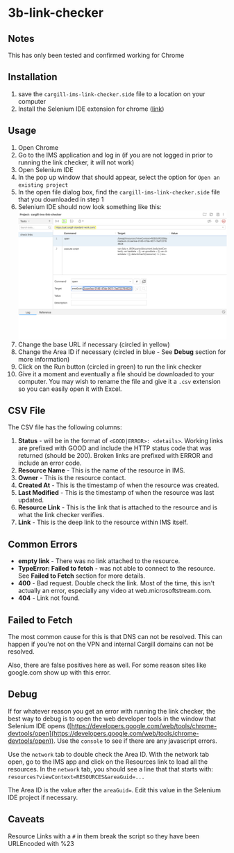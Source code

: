 # 3b-link-checker

## Notes
This has only been tested and confirmed working for Chrome

## Installation

 1. save the `cargill-ims-link-checker.side` file to a location on your computer
 2. Install the Selenium IDE extension for chrome ([link](https://chrome.google.com/webstore/detail/selenium-ide/mooikfkahbdckldjjndioackbalphokd?hl=en))

## Usage
 1. Open Chrome
 2. Go to the IMS application and log in (if you are not logged in prior to running the link checker, it will not work)
 3. Open Selenium IDE
 4. In the pop up window that should appear, select the option for `Open an existing project`
 5. In the open file dialog box, find the `cargill-ims-link-checker.side` file that you downloaded in step 1
 6. Selenium IDE should now look something like this: ![Selenium IDE should now look something like this:](images/selenium.png)
 7. Change the base URL if necessary (circled in yellow)
 8. Change the Area ID if necessary (circled in blue - See **Debug** section for more information)
 9. Click on the Run button (circled in green) to run the link checker
 10. Give it a moment and eventually a file should be downloaded to your computer.  You may wish to rename the file and give it a `.csv` extension so you can easily open it with Excel. 

## CSV File
The CSV file has the following columns:
 1. **Status** - will be in the format of `<GOOD|ERROR>: <details>`.  Working links are prefixed with GOOD and include the HTTP status code that was returned (should be 200).  Broken links are prefixed with ERROR and include an error code.
 2. **Resource Name** - This is the name of the resource in IMS.
 3. **Owner** - This is the resource contact.
 4. **Created At** - This is the timestamp of when the resource was created.
 5. **Last Modified** - This is the timestamp of when the resource was last updated.
 6. **Resource Link** - This is the link that is attached to the resource and is what the link checker verifies.
 7. **Link** - This is the deep link to the resource within IMS itself.

## Common Errors
 - **empty link** - There was no link attached to the resource.
 - **TypeError: Failed to fetch** - was not able to connect to the resource.  See **Failed to Fetch** section for more details.
 - **400** - Bad request.  Double check the link.  Most of the time, this isn't actually an error, especially any video at web.microsoftstream.com.
 - **404** - Link not found.

## Failed to Fetch
The most common cause for this is that DNS can not be resolved.  This can happen if you're not on the VPN and internal Cargill domains can not be resolved.

Also, there are false positives here as well.  For some reason sites like google.com show up with this error.

## Debug
If for whatever reason you get an error with running the link checker, the best way to debug is to open the web developer tools in the window that Selenium IDE opens ([https://developers.google.com/web/tools/chrome-devtools/open](https://developers.google.com/web/tools/chrome-devtools/open)). Use the `console` to see if there are any javascript errors. 

Use the `network` tab to double check the Area ID.  With the network tab open, go to the IMS app and click on the Resources link to load all the resources.  In the `network` tab, you should see a line that that starts with:
`resources?viewContext=RESOURCES&areaGuid=...`

The Area ID is the value after the `areaGuid=`.  Edit this value in the Selenium IDE project if necessary.

## Caveats
Resource Links with a `#` in them break the script so they have been URLEncoded with %23
